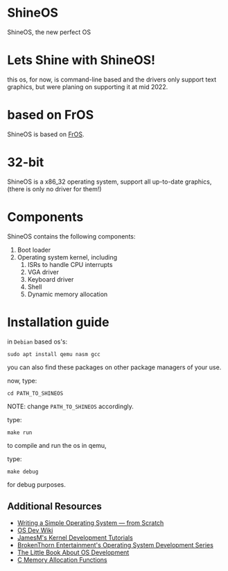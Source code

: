 # ShineOS
ShineOS, the new perfect OS


# Lets Shine with ShineOS!
this os, for now, is command-line based and the drivers only support text graphics, but were planing on supporting it at mid 2022.

# based on FrOS
ShineOS is based on [FrOS](https://github.com/FRosner/FrOS/).

# 32-bit
ShineOS is a x86_32 operating system, support all up-to-date graphics, (there is only no driver for them!)

# Components
ShineOS contains the following components:
1. Boot loader
2. Operating system kernel, including
    1. ISRs to handle CPU interrupts
    2. VGA driver
    3. Keyboard driver
    4. Shell
    5. Dynamic memory allocation

# Installation guide

in `Debian` based os's:

`sudo apt install qemu nasm gcc`

you can also find these packages on other package managers of your use.

now, type:

`cd PATH_TO_SHINEOS`

NOTE: change `PATH_TO_SHINEOS` accordingly.

type:

`make run`

to compile and run the os in qemu, 

type:

`make debug` 

for debug purposes.

## Additional Resources

- [Writing a Simple Operating System — from Scratch](https://www.cs.bham.ac.uk/~exr/lectures/opsys/10_11/lectures/os-dev.pdf)
- [OS Dev Wiki](https://wiki.osdev.org/Meaty_Skeleton)
- [JamesM's Kernel Development Tutorials](https://web.archive.org/web/20160412174753/http://www.jamesmolloy.co.uk/tutorial_html/index.html)
- [BrokenThorn Entertainment's Operating System Development Series](http://www.brokenthorn.com/Resources/OSDevIndex.html)
- [The Little Book About OS Development](https://littleosbook.github.io/)
- [C Memory Allocation Functions](http://www.sunshine2k.de/articles/coding/cmemalloc/cmemory.html)
